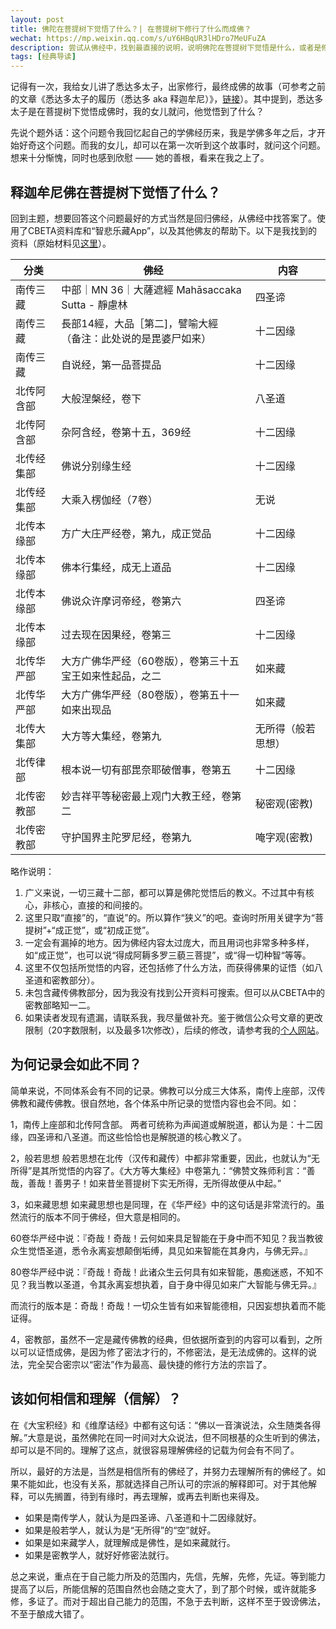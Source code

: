 ```yaml
---
layout: post
title: 佛陀在菩提树下觉悟了什么？| 在菩提树下修行了什么而成佛？
wechat: https://mp.weixin.qq.com/s/uY6HBqUR3lHDro7MeUFuZA
description: 尝试从佛经中，找到最直接的说明，说明佛陀在菩提树下觉悟是什么，或者是修什么法而觉悟的。
tags: [经典导读]
---
```

记得有一次，我给女儿讲了悉达多太子，出家修行，最终成佛的故事（可参考之前的文章《悉达多太子的履历（悉达多 aka 释迦牟尼）》，[链接](https://mp.weixin.qq.com/s/RTYR1B8gD7a04x0c8ocW8g)）。其中提到，悉达多太子是在菩提树下觉悟成佛时，我的女儿就问，他觉悟到了什么？

先说个题外话：这个问题令我回忆起自己的学佛经历来，我是学佛多年之后，才开始好奇这个问题。而我的女儿，却可以在第一次听到这个故事时，就问这个问题。想来十分惭愧，同时也感到欣慰 —— 她的善根，看来在我之上了。
## 释迦牟尼佛在菩提树下觉悟了什么？

回到主题，想要回答这个问题最好的方式当然是回归佛经，从佛经中找答案了。使用了CBETA资料库和“智悲乐藏App”，以及其他佛友的帮助下。以下是我找到的资料（原始材料见[这里](https://yuqianyi1001.github.io/sutra-refs/)）。

| 分类 | 佛经 | 内容 |
| ---- | ---- | ---- |
| 南传三藏 | 中部｜MN 36｜大薩遮經 Mahāsaccaka Sutta - 靜慮林 | 四圣谛 |
| 南传三藏 | 長部14經，大品［第二]，譬喻大經<br>（备注：此处说的是毘婆尸如来） | 十二因缘 |
| 南传三藏 | 自说经，第一品菩提品 | 十二因缘 |
| 北传阿含部 | 大般涅槃经，卷下 | 八圣道 |
| 北传阿含部 | 杂阿含经，卷第十五，369经 | 十二因缘 |
| 北传经集部 | 佛说分别缘生经 | 十二因缘 |
| 北传经集部 | 大乘入楞伽经（7卷） | 无说 |
| 北传本缘部 | 方广大庄严经卷，第九，成正觉品 | 十二因缘 |
| 北传本缘部 | 佛本行集经，成无上道品 | 十二因缘 |
| 北传本缘部 | 佛说众许摩诃帝经，卷第六 | 四圣谛 |
| 北传本缘部 | 过去现在因果经，卷第三 | 十二因缘 |
| 北传华严部 | 大方广佛华严经（60卷版），卷第三十五<br>宝王如来性起品，之二 | 如来藏 |
| 北传华严部 | 大方广佛华严经（80卷版），卷第五十一<br>如来出现品 | 如来藏 |
| 北传大集部 | 大方等大集经，卷第九 | 无所得（般若思想） |
| 北传律部 | 根本说一切有部毘奈耶破僧事，卷第五 | 十二因缘 |
| 北传密教部 | 妙吉祥平等秘密最上观门大教王经，卷第二 | 秘密观(密教) |
| 北传密教部 | 守护国界主陀罗尼经，卷第九 | 唵字观(密教) |

略作说明：
1. 广义来说，一切三藏十二部，都可以算是佛陀觉悟后的教义。不过其中有核心，非核心，直接的和间接的。
2. 这里只取“直接”的，“直说”的。所以算作“狭义”的吧。查询时所用关键字为“菩提树”+“成正觉”，或“初成正觉”。
3. 一定会有漏掉的地方。因为佛经内容太过庞大，而且用词也非常多种多样，如“成正觉”，也可以说“得成阿耨多罗三藐三菩提”，或“得一切种智“等等。
4. 这里不仅包括所觉悟的内容，还包括修了什么方法，而获得佛果的证悟（如八圣道和密教部分）。
5. 未包含藏传佛教部分，因为我没有找到公开资料可搜索。但可以从CBETA中的密教部略知一二。
6. 如果读者发现有遗漏，请联系我，我尽量做补充。鉴于微信公众号文章的更改限制（20字数限制，以及最多1次修改），后续的修改，请参考我的[个人网站](https://yuqianyi1001.github.io/)。

## 为何记录会如此不同？

简单来说，不同体系会有不同的记录。佛教可以分成三大体系，南传上座部，汉传佛教和藏传佛教。很自然地，各个体系中所记录的觉悟内容也会不同。如：

1，南传上座部和北传阿含部。
两者可统称为声闻道或解脱道，都认为是：十二因缘，四圣谛和八圣道。而这些恰恰也是解脱道的核心教义了。

2，般若思想
般若思想在北传（汉传和藏传）中都非常重要，因此，也就认为“无所得”是其所觉悟的内容了。《大方等大集经》中卷第九：“佛赞文殊师利言：“善哉，善哉！善男子！如来昔坐菩提树下实无所得，无所得故便从中起。”

3，如来藏思想
如来藏思想也是同理，在《华严经》中的这句话是非常流行的。虽然流行的版本不同于佛经，但大意是相同的。

60卷华严经中说：『奇哉！奇哉！云何如来具足智能在于身中而不知见？我当教彼众生觉悟圣道，悉令永离妄想颠倒垢缚，具见如来智能在其身内，与佛无异。』

80卷华严经中说：『奇哉！奇哉！此诸众生云何具有如来智能，愚痴迷惑，不知不见？我当教以圣道，令其永离妄想执着，自于身中得见如来广大智能与佛无异。』

而流行的版本是：奇哉！奇哉！一切众生皆有如来智能德相，只因妄想执着而不能证得。

4，密教部，虽然不一定是藏传佛教的经典，但依据所查到的内容可以看到，之所以可以证悟成佛，是因为修了密法才行的，不修密法，是无法成佛的。这样的说法，完全契合密宗以“密法”作为最高、最快捷的修行方法的宗旨了。

## 该如何相信和理解（信解）？

在《大宝积经》和《维摩诘经》中都有这句话：“佛以一音演说法，众生随类各得解。”大意是说，虽然佛陀在同一时间对大众说法，但不同根基的众生听到的佛法，却可以是不同的。理解了这点，就很容易理解佛经的记载为何会有不同了。

所以，最好的方法是，当然是相信所有的佛经了，并努力去理解所有的佛经了。如果不能如此，也没有关系，那就选择自己所认可的宗派的解释即可。对于其他解释，可以先搁置，待到有缘时，再去理解，或再去判断也来得及。

* 如果是南传学人，就认为是四圣谛、八圣道和十二因缘就好。
* 如果是般若学人，就认为是“无所得”的“空”就好。
* 如果是如来藏学人，就理解成是佛性，是如来藏就行。
* 如果是密教学人，就好好修密法就行。

总之来说，重点在于自己能力所及的范围内，先信，先解，先修，先证。等到能力提高了以后，所能信解的范围自然也会随之变大了，到了那个时候，或许就能多修，多证了。而对于超出自己能力的范围，不急于去判断，这样不至于毁谤佛法，不至于酿成大错了。

